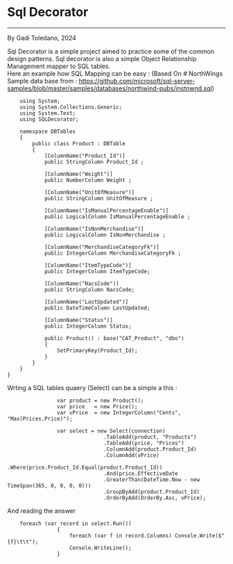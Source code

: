 ﻿# Sql Decorator
---------------
By Gadi Toledano, 2024

Sql Decorator is a simple project aimed to practice some of the common design patterns.
Sql decorator is also a simple Object Relationship Management mapper to SQL tables.  
Here an example how SQL Mapping can be easy :
(Based On # NorthWings Sample data base 
from : https://github.com/microsoft/sql-server-samples/blob/master/samples/databases/northwind-pubs/instnwnd.sql)


        using System;
        using System.Collections.Generic;
        using System.Text;
        using SQLDecorator;

        namespace DBTables
        { 
            public class Product : DBTable
            {
                [ColumnName("Product_Id")]
                public StringColumn Product_Id ;

                [ColumnName("Weight")]
                public NumberColumn Weight ;

                [ColumnName("UnitOfMeasure")]
                public StringColumn UnitOfMeasure ;

                [ColumnName("IsManualPercentageEnable")]
                public LogicalColumn IsManualPercentageEnable ;

                [ColumnName("IsNonMerchandise")]
                public LogicalColumn IsNonMerchandise ;

                [ColumnName("MerchandiseCategoryFk")]
                public IntegerColumn MerchandiseCategoryFk ;

                [ColumnName("ItemTypeCode")]
                public IntegerColumn ItemTypeCode;

                [ColumnName("NacsCode")]
                public StringColumn NacsCode;
        
                [ColumnName("LastUpdated")]
                public DateTimeColumn LastUpdated;

                [ColumnName("Status")]
                public IntegerColumn Status;

                public Product() : base("CAT_Product", "dbo")
                {
                    SetPrimaryKey(Product_Id);
                }
            }
        }
    }

Wrting a SQL tables quaery (Select) can be a simple a this :

                    var product = new Product();
                    var price   = new Price();
                    var vPrice  = new IntegerColumn("Cents", "Max(Prices.Price)");

                    var select = new Select(connection)
                                   .TableAdd(product, "Products")
                                   .TableAdd(price, "Prices")
                                   .ColumnAdd(product.Product_Id)
                                   .ColumnAdd(vPrice)
                                   .Where(price.Product_Id.Equal(product.Product_Id))
                                   .And(price.EffectiveDate
                                   .GreaterThan(DateTime.Now - new TimeSpan(365, 0, 0, 0, 0)))
                                   .GroupByAdd(product.Product_Id)
                                   .OrderByAdd(OrderBy.Asc, vPrice);


And reading the answer   

        foreach (var record in select.Run())
                    {
                        foreach (var f in record.Columns) Console.Write($"{f}\t\t");
                        Console.WriteLine();
                    }
